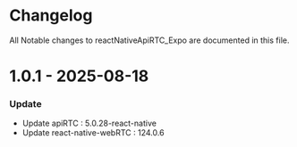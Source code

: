 # Changelog

All Notable changes to reactNativeApiRTC_Expo are documented in this file.

# 1.0.1 - 2025-08-18
### Update
- Update apiRTC : 5.0.28-react-native
- Update react-native-webRTC : 124.0.6